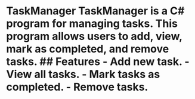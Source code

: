 # TaskManager TaskManager is a C# program for managing tasks. This program allows users to add, view, mark as completed, and remove tasks. ## Features - Add new task. - View all tasks. - Mark tasks as completed. - Remove tasks.
